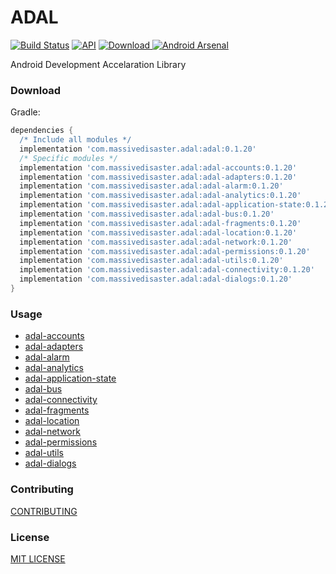 # ADAL
[![Build Status](https://travis-ci.org/massivedisaster/ADAL.svg?branch=master)](https://travis-ci.org/massivedisaster/ADAL)
[![API](https://img.shields.io/badge/API-16%2B-green.svg?style=flat)](https://android-arsenal.com/api?level=16)
[ ![Download](https://api.bintray.com/packages/massivedisaster/maven/adal/images/download.svg) ](https://bintray.com/massivedisaster/maven/adal/_latestVersion)
[![Android Arsenal](https://img.shields.io/badge/Android%20Arsenal-ADAL%20--%20Android%20Development%20Accelaration%20Library-yellow.svg?style=flat)](https://android-arsenal.com/details/1/5939)

Android Development Accelaration Library

### Download
Gradle:

```gradle
dependencies {
  /* Include all modules */
  implementation 'com.massivedisaster.adal:adal:0.1.20'
  /* Specific modules */
  implementation 'com.massivedisaster.adal:adal-accounts:0.1.20'
  implementation 'com.massivedisaster.adal:adal-adapters:0.1.20'
  implementation 'com.massivedisaster.adal:adal-alarm:0.1.20'
  implementation 'com.massivedisaster.adal:adal-analytics:0.1.20'
  implementation 'com.massivedisaster.adal:adal-application-state:0.1.20'
  implementation 'com.massivedisaster.adal:adal-bus:0.1.20'
  implementation 'com.massivedisaster.adal:adal-fragments:0.1.20'
  implementation 'com.massivedisaster.adal:adal-location:0.1.20'
  implementation 'com.massivedisaster.adal:adal-network:0.1.20'
  implementation 'com.massivedisaster.adal:adal-permissions:0.1.20'
  implementation 'com.massivedisaster.adal:adal-utils:0.1.20'
  implementation 'com.massivedisaster.adal:adal-connectivity:0.1.20'
  implementation 'com.massivedisaster.adal:adal-dialogs:0.1.20'
}
```

### Usage
- [adal-accounts](docs/adal-accounts.md)
- [adal-adapters](docs/adal-adapters.md)
- [adal-alarm](docs/adal-alarm.md)
- [adal-analytics](docs/adal-analytics.md)
- [adal-application-state](docs/adal-application-state.md)
- [adal-bus](docs/adal-bus.md)
- [adal-connectivity](docs/adal-connectivity.md)
- [adal-fragments](docs/adal-fragments.md)
- [adal-location](docs/adal-location.md)
- [adal-network](docs/adal-network.md)
- [adal-permissions](docs/adal-permissions.md)
- [adal-utils](docs/adal-utils.md)
- [adal-dialogs](docs/adal-dialogs.md)

### Contributing
[CONTRIBUTING](CONTRIBUTING.md)

### License
[MIT LICENSE](LICENSE.md)